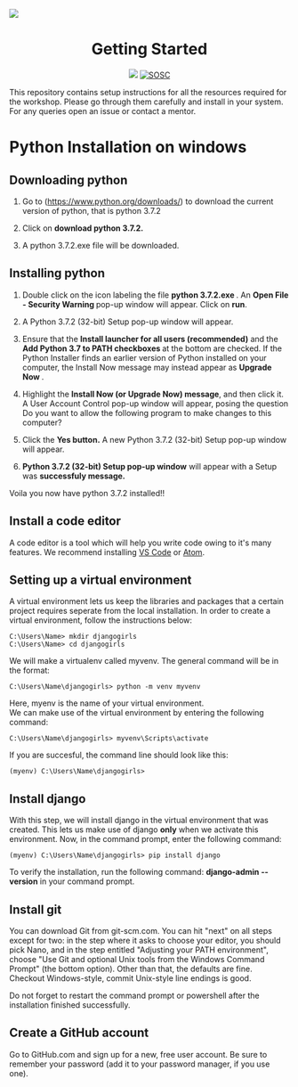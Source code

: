 ![](images/dg-banner.png)

<h1 align="center">Getting Started</h1>
<p align="center">
<a href="https://djangogirls.org/mangaluru"><img src="https://img.shields.io/badge/DjangoGirls-Mangaluru-orange.svg?style=for-the-badge"/></a>
<a href="https://sosc.org.in" rel="nofollow"><img src="https://camo.githubusercontent.com/4ba098b6ff52af60dce4bd3cac70831c603df40f/68747470733a2f2f69732e67642f76697369745f736f73635f6261646765" alt="SOSC" data-canonical-src="https://is.gd/visit_sosc_badge" style="max-width:100%;"></a>
</p>

This repository contains setup instructions for all the resources required for the workshop. Please go through them carefully and install in your system. For any queries open an issue or contact a mentor.

# Python Installation on windows

## Downloading python

1. Go to (https://www.python.org/downloads/) to download the current version of python, that is python 3.7.2
 
2. Click on <b>download python 3.7.2.</b>

3. A python 3.7.2.exe file will be downloaded.
   
## Installing python

1. Double click on the icon labeling the file <b>python 3.7.2.exe </b>. An <b> Open File - Security Warning </b> pop-up window will appear. Click on <b>run</b>.

2. A Python 3.7.2 (32-bit) Setup pop-up window will appear.

3. Ensure that the <b> Install launcher for all users (recommended)</b> and the<b> Add Python 3.7 to PATH checkboxes </b> at the bottom are checked. If the Python Installer finds an earlier version of Python installed on your computer, the Install Now message may instead appear as <b>Upgrade Now </b>.

5. Highlight the <b>Install Now (or Upgrade Now) message</b>, and then click it. A User Account Control pop-up window will appear, posing the question Do you want to allow the following program to make changes to this computer?

6. Click the <b>Yes button.</b> A new Python 3.7.2 (32-bit) Setup pop-up window will appear.

7. <b>Python 3.7.2 (32-bit) Setup pop-up window</b> will appear with a Setup was <b>successfuly message.</b>

Voila you now have python 3.7.2 installed!!


## Install a code editor
A code editor is a tool which will help you write code owing to it's many features. We recommend installing [VS Code](https://code.visualstudio.com/) or [Atom](https://atom.io/). 

## Setting up a virtual environment
A virtual environment lets us keep the libraries and packages that a certain project requires seperate from the local installation. In order to create a virtual environment, follow the instructions below:

    C:\Users\Name> mkdir djangogirls
    C:\Users\Name> cd djangogirls

We will make a virtualenv called myvenv. The general command will be in the format:

    C:\Users\Name\djangogirls> python -m venv myvenv

Here, myenv is the name of your virtual environment.<br>
We can make use of the virtual environment by entering the following command:

    C:\Users\Name\djangogirls> myvenv\Scripts\activate

If you are succesful, the command line should look like this:

    (myenv) C:\Users\Name\djangogirls>
## Install django
With this step, we will install django in the virtual environment that was created. This lets us make use of django **only** when we activate this environment.
Now, in the command prompt, enter the following command:
    
    (myenv) C:\Users\Name\djangogirls> pip install django

To verify the installation, run the following command: **django-admin --version** in your command prompt.

## Install git

You can download Git from git-scm.com. You can hit "next" on all steps except for two: in the step where it asks to choose your editor, you should pick Nano, and in the step entitled "Adjusting your PATH environment", choose "Use Git and optional Unix tools from the Windows Command Prompt" (the bottom option). Other than that, the defaults are fine. Checkout Windows-style, commit Unix-style line endings is good.

Do not forget to restart the command prompt or powershell after the installation finished successfully. 

## Create a GitHub account

Go to GitHub.com and sign up for a new, free user account. Be sure to remember your password (add it to your password manager, if you use one).
